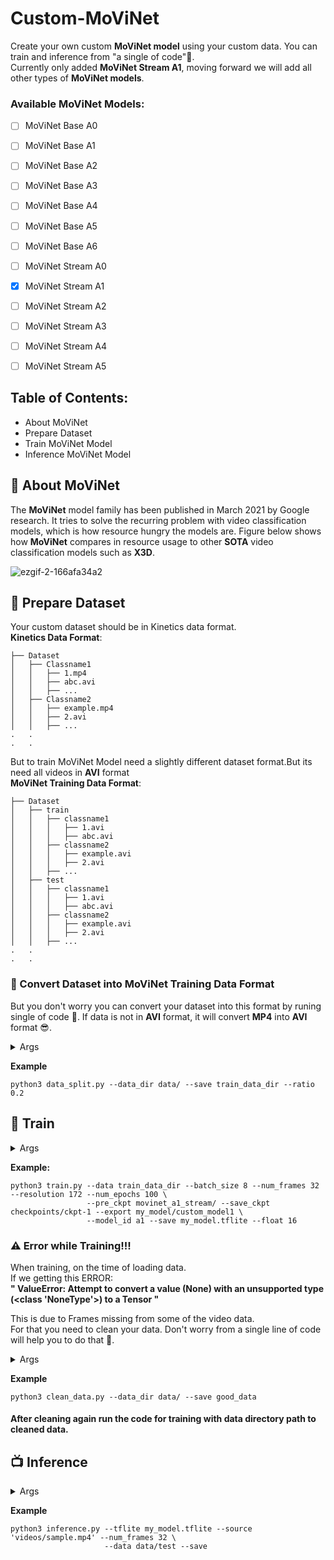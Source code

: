 # Custom-MoViNet
Create your own custom **MoViNet model** using your custom data. You can train and inference from "a single of code"🥳.<br>
Currently only added **MoViNet Stream A1**, moving forward we will add all other types of **MoViNet models**.<br>

### Available MoViNet Models:
- [ ] MoViNet Base A0
- [ ] MoViNet Base A1
- [ ] MoViNet Base A2
- [ ] MoViNet Base A3
- [ ] MoViNet Base A4
- [ ] MoViNet Base A5
- [ ] MoViNet Base A6
- [ ] MoViNet Stream A0
- [x] MoViNet Stream A1
- [ ] MoViNet Stream A2
- [ ] MoViNet Stream A3
- [ ] MoViNet Stream A4
- [ ] MoViNet Stream A5


## Table of Contents:
- About MoViNet
- Prepare Dataset
- Train MoViNet Model
- Inference MoViNet Model

## 📖 About MoViNet
The **MoViNet** model family has been published in March 2021 by Google research. It tries to solve the recurring problem with video classification models, which is how resource hungry the models are. Figure below shows how **MoViNet** compares in resource usage to other **SOTA** video classification models such as **X3D**.

![ezgif-2-166afa34a2](https://user-images.githubusercontent.com/88816150/227913487-4ed5b612-304b-4dd1-acf7-cddfb4f195ca.jpg)

## 🎒 Prepare Dataset
Your custom dataset should be in Kinetics data format.<br>
**Kinetics Data Format**:
```
├── Dataset
│   ├── Classname1
│   │   ├── 1.mp4
│   │   ├── abc.avi
│   │   ├── ...
│   ├── Classname2
│   │   ├── example.mp4
│   │   ├── 2.avi
│   │   ├── ...
.   .
.   .
```

But to train MoViNet Model need a slightly different dataset format.But its need all videos in **AVI** format<br>
**MoViNet Training Data Format**:
```
├── Dataset
│   ├── train
│   │   ├── classname1
│   │   │   ├── 1.avi
│   │   │   ├── abc.avi
│   │   ├── classname2
│   │   │   ├── example.avi
│   │   │   ├── 2.avi
│   │   ├── ...
│   ├── test
│   │   ├── classname1
│   │   │   ├── 1.avi
│   │   │   ├── abc.avi
│   │   ├── classname2
│   │   │   ├── example.avi
│   │   │   ├── 2.avi
│   │   ├── ...
.   .
.   .
```
### 💼 Convert Dataset into MoViNet Training Data Format
But you don't worry you can convert your dataset into this format by runing single of code 🥳. If data is not in **AVI** format, it will convert **MP4** into **AVI** format 😎.

<details>
  <summary>Args</summary>
  
  `-i`, `--data_dir`: path to data dir <br>
  `-o`, `--save`: path to save dir <br>
  `-r`, `--ratio`: test ratio 0<ratio<1

</details>

**Example**
```
python3 data_split.py --data_dir data/ --save train_data_dir --ratio 0.2
```

## 🤖 Train

<details>
  <summary>Args</summary>
  
  `-i`, `--data`: path to data dir <br>
  `-b`, `--batch_size`: Training batch size <br>
  `-n`, `--num_frames`: Number of frame need to take to train the model from each video.<br>
  `-s`, `--resolution`: Video resolution to train the model.<br>
  `-e`, `--num_epochs`: number of training epochs.<br>
  `--pre_ckpt`: path to pre-trained checkpoint dir.<br>
  `--save_ckpt`: path to save trained checkpoint eg: checkpoints/ckpt-1.<br>
  `--export`: path to export model.<br>
  `-id`, `--model_id`: model type, eg: a2 <br>
  `-o`, `--save`: path to export tflite model.<br>
  `-f`, `--float`: model quantization, choices: 32 & 16

</details>

**Example:**
```
python3 train.py --data train_data_dir --batch_size 8 --num_frames 32 --resolution 172 --num_epochs 100 \
                 --pre_ckpt movinet_a1_stream/ --save_ckpt checkpoints/ckpt-1 --export my_model/custom_model1 \
                 --model_id a1 --save my_model.tflite --float 16
```

### ⚠ Error while Training!!!
When training, on the time of loading data.<br>
If we getting this ERROR:<br>
**" ValueError: Attempt to convert a value (None) with an unsupported type (<class 'NoneType'>) to a Tensor "**

This is due to Frames missing from some of the video data.<br>
For that you need to clean your data. Don't worry from a single line of code will help you to do that 🥳.

<details>
  <summary>Args</summary>
  
  `-i`, `--data_dir`: path to data dir <br>
  `-o`, `--save`: path to save dir

</details>

**Example**
```
python3 clean_data.py --data_dir data/ --save good_data
```

#### After cleaning again run the code for training with data directory path to cleaned data.

## 📺 Inference

<details>
  <summary>Args</summary>
  
  `--tflite`: path to tflite model <br>
  `-i`, `--source`: path to video or cam-id or RTSP link <br>
  `-s`, `--resolution`: Video resolution to train the model.<br>
  `-n`, `--num_frames`: Number of frame need to take to train the model from each video.<br>  
  `-d`, `--data`: path to data/test or data/train dir <br>
  `--save`: to save inferenced video, it save as ouput.mp4

</details>

**Example**
```
python3 inference.py --tflite my_model.tflite --source 'videos/sample.mp4' --num_frames 32 \
                     --data data/test --save
```
